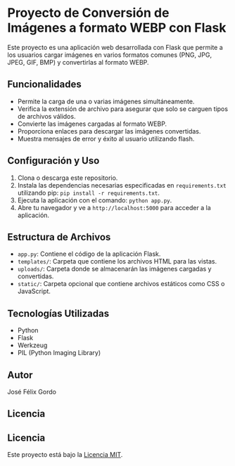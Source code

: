 # Proyecto de Conversión de Imágenes a formato WEBP con Flask

Este proyecto es una aplicación web desarrollada con Flask que permite a los usuarios cargar imágenes en varios formatos comunes (PNG, JPG, JPEG, GIF, BMP) y convertirlas al formato WEBP.

## Funcionalidades

- Permite la carga de una o varias imágenes simultáneamente.
- Verifica la extensión de archivo para asegurar que solo se carguen tipos de archivos válidos.
- Convierte las imágenes cargadas al formato WEBP.
- Proporciona enlaces para descargar las imágenes convertidas.
- Muestra mensajes de error y éxito al usuario utilizando flash.

## Configuración y Uso

1. Clona o descarga este repositorio.
2. Instala las dependencias necesarias especificadas en `requirements.txt` utilizando pip: `pip install -r requirements.txt`.
3. Ejecuta la aplicación con el comando: `python app.py`.
4. Abre tu navegador y ve a `http://localhost:5000` para acceder a la aplicación.

## Estructura de Archivos

- `app.py`: Contiene el código de la aplicación Flask.
- `templates/`: Carpeta que contiene los archivos HTML para las vistas.
- `uploads/`: Carpeta donde se almacenarán las imágenes cargadas y convertidas.
- `static/`: Carpeta opcional que contiene archivos estáticos como CSS o JavaScript.

## Tecnologías Utilizadas

- Python
- Flask
- Werkzeug
- PIL (Python Imaging Library)

## Autor

José Félix Gordo

## Licencia

## Licencia

Este proyecto está bajo la [Licencia MIT](https://opensource.org/license/mit).


